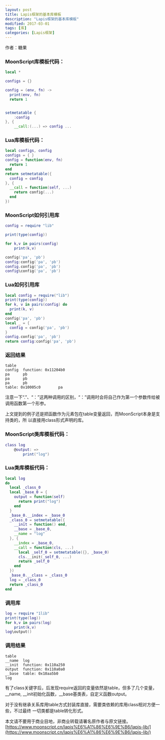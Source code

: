 ```yaml
---
layout: post
title: Lapis框架的基本库模板
description: "Lapis框架的基本库模板"
modified: 2017-03-01
tags: [库]
categories: [Lapis框架]
---
```


作者：糖果

### MoonScript库模板代码：
```lua
local *

configs = {}

config = (env, fn) ->
  print(env, fn)
  return 1


setmetatable {
    :config
}, {
    __call:(...) => config ...

```


### Lua库模板代码：
```lua
local configs, config
configs = { }
config = function(env, fn)
  return 1
end
return setmetatable({
  config = config
}, {
  __call = function(self, ...)
    return config(...)
  end
})

```

### MoonScript如何引用库

```lua
config = require "lib"

print(type(config))

for k,v in pairs(config)
    print(k,v)

config('pa', 'pb')
config:config('pa', 'pb')
config.config('pa', 'pb')
config\config('pa', 'pb')

```

### Lua如何引用库
```lua
local config = require("lib")
print(type(config))
for k, v in pairs(config) do
  print(k, v)
end
config('pa', 'pb')
local _ = {
  config = config('pa', 'pb')
}
config.config('pa', 'pb')
return config:config('pa', 'pb')
```


### 返回结果
```
table
config  function: 0x11204b0
pa      pb
pa      pb
pa      pb
table: 0x10005c0        pa
```

注意一下“.”、“：”这两种调用的区别，“：”调用时会将自己作为第一个参数传给被
调用函数第一个形参。



上文提到的例子还是把函数作为元素包在table变量返回，而MoonScript本身是支持类的，所
以直接用class形式声明的库。


### MoonScript类库模板代码：
```lua
class log
    @output: =>
        print("log")
```

### Lua类库模板代码：
```lua
local log
do
  local _class_0
  local _base_0 = {
    output = function(self)
      return print("log")
    end
  }
  _base_0.__index = _base_0
  _class_0 = setmetatable({
    __init = function() end,
    __base = _base_0,
    __name = "log"
  }, {
    __index = _base_0,
    __call = function(cls, ...)
      local _self_0 = setmetatable({}, _base_0)
      cls.__init(_self_0, ...)
      return _self_0
    end
  })
  _base_0.__class = _class_0
  log = _class_0
  return _class_0
end
```

### 调用库
```lua
log = require "1lib"
print(type(log))
for k,v in pairs(log) 
    print(k,v)
log\output()
```


### 调用结果

```
table
__name  log
__init  function: 0x110a250
output  function: 0x110a0a0
__base  table: 0x10aa5b0
log
```

有了class关键字后，后发现require返回的变量依然是table，但多了几个变量，__name,
__init初始化函数，__base基类表，自定义函数output。


对于没有继承关系库用table方式封装库直接，需要类依赖的库用class相对方便一些，不过最终
一切类都是table转化形式。





本文请不要用于商业目地，非商业转载请署名原作者与原文链接。
[https://www.moonscript.cn/lapis%E6%A1%86%E6%9E%B6/lapis-lib/](https://www.moonscript.cn/lapis%E6%A1%86%E6%9E%B6/lapis-lib/)